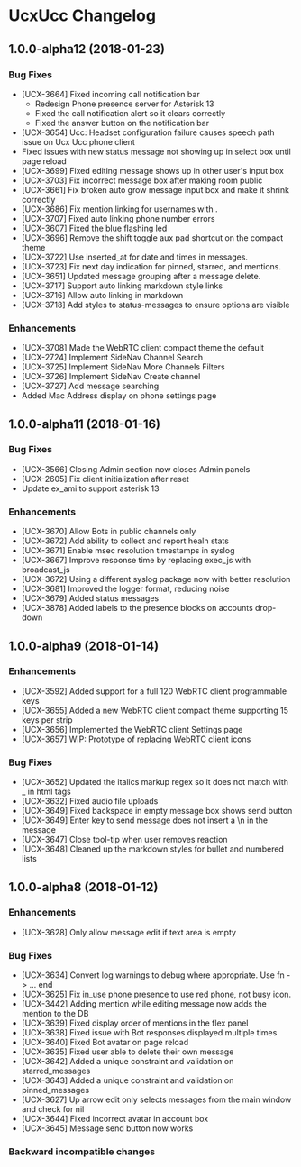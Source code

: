 # UcxUcc Changelog

## 1.0.0-alpha12 (2018-01-23)

### Bug Fixes

* [UCX-3664] Fixed incoming call notification bar
  * Redesign Phone presence server for Asterisk 13
  * Fixed the call notification alert so it clears correctly
  * Fixed the answer button on the notification bar
* [UCX-3654] Ucc: Headset configuration failure causes speech path issue on Ucx Ucc phone client
* Fixed issues with new status message not showing up in select box until page reload
* [UCX-3699] Fixed editing message shows up in other user's input box
* [UCX-3703] Fix incorrect message box after making room public
* [UCX-3661] Fix broken auto grow message input box and make it shrink correctly
* [UCX-3686] Fix mention linking for usernames with .
* [UCX-3707] Fixed auto linking phone number errors
* [UCX-3607] Fixed the blue flashing led
* [UCX-3696] Remove the shift toggle aux pad shortcut on the compact theme
* [UCX-3722] Use inserted_at for date and times in messages.
* [UCX-3723] Fix next day indication for pinned, starred, and mentions.
* [UCX-3651] Updated message grouping after a message delete.
* [UCX-3717] Support auto linking markdown style links
* [UCX-3716] Allow auto linking in markdown
* [UCX-3718] Add styles to status-messages to ensure options are visible

### Enhancements

* [UCX-3708] Made the WebRTC client compact theme the default
* [UCX-2724] Implement SideNav Channel Search
* [UCX-3725] Implement SideNav More Channels Filters
* [UCX-3726] Implement SideNav Create channel
* [UCX-3727] Add message searching
* Added Mac Address display on phone settings page

## 1.0.0-alpha11 (2018-01-16)

### Bug Fixes

* [UCX-3566] Closing Admin section now closes Admin panels
* [UCX-2605] Fix client initialization after reset
* Update ex_ami to support asterisk 13

### Enhancements

* [UCX-3670] Allow Bots in public channels only
* [UCX-3672] Add ability to collect and report healh stats
* [UCX-3671] Enable msec resolution timestamps in syslog
* [UCX-3667] Improve response time by replacing exec_js with broadcast_js
* [UCX-3672] Using a different syslog package now with better resolution
* [UCX-3681] Improved the logger format, reducing noise
* [UCX-3679] Added status messages
* [UCX-3878] Added labels to the presence blocks on accounts drop-down

## 1.0.0-alpha9 (2018-01-14)

### Enhancements

* [UCX-3592] Added support for a full 120 WebRTC client programmable keys
* [UCX-3655] Added a new WebRTC client compact theme supporting 15 keys per strip
* [UCX-3656] Implemented the WebRTC client Settings page
* [UCX-3657] WIP: Prototype of replacing WebRTC client icons

### Bug Fixes

* [UCX-3652] Updated the italics markup regex so it does not match with _ in html tags
* [UCX-3632] Fixed audio file uploads
* [UCX-3649] Fixed backspace in empty message box shows send button
* [UCX-3649] Enter key to send message does not insert a \n in the message
* [UCX-3647] Close tool-tip when user removes reaction
* [UCX-3648] Cleaned up the markdown styles for bullet and numbered lists

## 1.0.0-alpha8 (2018-01-12)

### Enhancements

* [UCX-3628] Only allow message edit if text area is empty

### Bug Fixes

* [UCX-3634] Convert log warnings to debug where appropriate. Use fn -> ... end
* [UCX-3625] Fix in_use phone presence to use red phone, not busy icon.
* [UCX-3442] Adding mention while editing message now adds the mention to the DB
* [UCX-3639] Fixed display order of mentions in the flex panel
* [UCX-3638] Fixed issue with Bot responses displayed multiple times
* [UCX-3640] Fixed Bot avatar on page reload
* [UCX-3635] Fixed user able to delete their own message
* [UCX-3642] Added a unique constraint and validation on starred_messages
* [UCX-3643] Added a unique constraint and validation on pinned_messages
* [UCX-3627] Up arrow edit only selects messages from the main window and check for nil
* [UCX-3644] Fixed incorrect avatar in account box
* [UCX-3645] Message send button now works

### Backward incompatible changes
